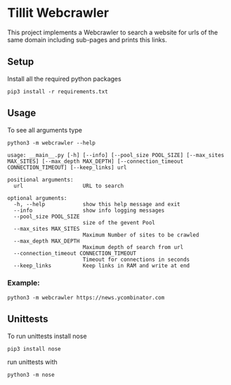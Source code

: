 # Tillit Webcrawler
This project implements a Webcrawler to search a website for urls of the same domain including sub-pages and prints this links.

## Setup
Install all the required python packages

`pip3 install -r requirements.txt`

## Usage
To see all arguments type

`python3 -m webcrawler --help`

```
usage: __main__.py [-h] [--info] [--pool_size POOL_SIZE] [--max_sites MAX_SITES] [--max_depth MAX_DEPTH] [--connection_timeout CONNECTION_TIMEOUT] [--keep_links] url

positional arguments:
  url                   URL to search

optional arguments:
  -h, --help            show this help message and exit
  --info                show info logging messages
  --pool_size POOL_SIZE
                        size of the gevent Pool
  --max_sites MAX_SITES
                        Maximum Number of sites to be crawled
  --max_depth MAX_DEPTH
                        Maximum depth of search from url
  --connection_timeout CONNECTION_TIMEOUT
                        Timeout for connections in seconds
  --keep_links          Keep links in RAM and write at end

```

### Example:

`python3 -m webcrawler https://news.ycombinator.com`  

## Unittests
To run unittests install nose

`pip3 install nose`

run unittests with 

`python3 -m nose`